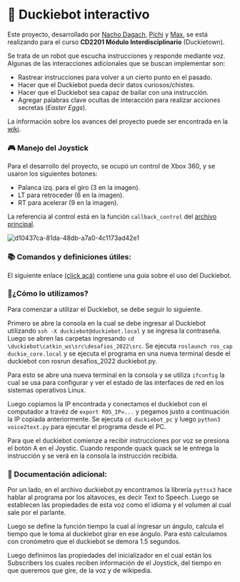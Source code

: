 # 🦆 Duckiebot interactivo
Este proyecto, desarrollado por [Nacho Dagach](https://github.com/ignaciodagachabugattas), [Pichi](https://github.com/pichiuwu) y [Max](https://github.com/maxfloresv), se está realizando para el curso **CD2201 Módulo Interdisciplinario** (Duckietown).

Se trata de un robot que escucha instrucciones y responde mediante voz. Algunas de las interacciones adicionales que se buscan implementar son:

* Rastrear instrucciones para volver a un cierto punto en el pasado.
* Hacer que el Duckiebot pueda decir datos curiosos/chistes.
* Hacer que el Duckiebot sea capaz de bailar con una instrucción.
* Agregar palabras clave ocultas de interacción para realizar acciones secretas (*Easter Eggs*).

La información sobre los avances del proyecto puede ser encontrada en la [wiki](https://github.com/maxfloresv/robot_interactivo/wiki).

### 🎮 Manejo del Joystick
Para el desarrollo del proyecto, se ocupó un control de Xbox 360, y se usaron los siguientes botones:
* Palanca izq. para el giro (3 en la imagen).
* LT para retroceder (6 en la imagen). 
* RT para acelerar (9 en la imagen).

La referencia al control está en la función `callback_control` del [archivo principal](https://github.com/maxfloresv/robot_interactivo/blob/main/duckiebot.py).

![d10437ca-81da-48db-a7a0-4c1173ad42e1](https://user-images.githubusercontent.com/45862114/199054372-978e232f-ea52-479f-8155-ffc665857241.png)

### 📚 Comandos y definiciones útiles:
El siguiente enlace [(click acá)](https://colab.research.google.com/drive/12NgKqmJJR6yABCUIHCZr6NJvG4wegARU) contiene una guía sobre el uso del Duckiebot.

### 👾¿Cómo lo utilizamos?
Para comenzar a utilizar el Duckiebot, se debe seguir lo siguiente. 

Primero se abre la consola en la cual se debe ingresar al Duckiebot utilizando `ssh -X duckiebot@duckiebot.local` y se ingresa la contraseña. Luego se abren las carpetas ingresando `cd \duckiebot\catkin_ws\src\desafios_2022\src`. Se ejecuta `roslaunch ros_cap duckie_core.local` y se ejecuta el programa en una nueva terminal desde el duckiebot con rosrun desafios_2022 duckiebot.py.

Para esto se abre una nueva terminal en la consola y se utiliza `ifconfig` la cual se usa para configurar y ver el estado de las interfaces de red en los sistemas operativos Linux. 

Luego copiamos la IP encontrada y conectamos el duckiebot con el computador a travéz de `export ROS_IP=...` y pegamos justo a continuación la IP copiada anteriormente. 
Se ejecuta `cd duckiebot_pc` y luego `python3 voice2text.py` para ejecutar el programa desde el PC.

Para que el duckiebot comienze a recibir instrucciones por voz se presiona el botón A en el Joystic. Cuando responde quack quack se le entrega la instrucción y se verá en la consola la instrucción recibida.

### 📄 Documentación adicional:
Por un lado, en el archivo duckiebot.py encontramos la librería `pyttsx3` hace hablar al programa por los altavoces, es decir Text to Speech. Luego se establecen las propiedades de esta voz como el idioma y el volumen al cual sale por el parlante.

Luego se define la función tiempo la cual al ingresar un ángulo, calcula el tiempo que le toma al duckiebot girar en ese ángulo. Para esto calculamos con cronómetro que el duckiebot se demora 1.5 segundos.

Luego definimos las propiedades del inicializador en el cual están los Subscribers los cuales reciben información de el Joystick, del tiempo en que queremos que gire, de la voz y de wikipedia.

